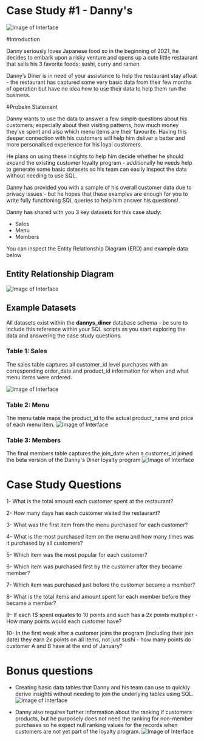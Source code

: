 # Case Study #1 - Danny's

![Image of Interface](https://github.com/mostafasamii/SQL/blob/main/8-weeks-SQL-challenge/Case%20Study%20%231%20-%20Danny's%20Diner/images/1.png )

#Introduction

Danny seriously loves Japanese food so in the beginning of 2021, he decides to embark upon a risky venture and opens up a cute little restaurant that sells his 3 favorite foods: sushi, curry and ramen.

Danny’s Diner is in need of your assistance to help the restaurant stay afloat - the restaurant has captured some very basic data from their few months of operation but have no idea how to use their data to help them run the business.


#Probelm Statement

Danny wants to use the data to answer a few simple questions about his customers, especially about their visiting patterns, how much money they’ve spent and also which menu items are their favourite. Having this deeper connection with his customers will help him deliver a better and more personalised experience for his loyal customers.

He plans on using these insights to help him decide whether he should expand the existing customer loyalty program - additionally he needs help to generate some basic datasets so his team can easily inspect the data without needing to use SQL.

Danny has provided you with a sample of his overall customer data due to privacy issues - but he hopes that these examples are enough for you to write fully functioning SQL queries to help him answer his questions!

Danny has shared with you 3 key datasets for this case study:
* Sales
* Menu
* Members

You can inspect the Entity Relationship Diagram (ERD) and example data below
## Entity Relationship Diagram

![Image of Interface](https://github.com/mostafasamii/SQL/blob/main/8-weeks-SQL-challenge/Case%20Study%20%231%20-%20Danny's%20Diner/images/ERD.PNG)

## Example Datasets
All datasets exist within the **dannys_diner** database schema - be sure to include this reference within your SQL scripts as you start exploring the data and answering the case study questions.


### Table 1: Sales
The sales table captures all customer_id level purchases with an corresponding order_date and product_id information for when and what menu items were ordered.

![Image of Interface](https://github.com/mostafasamii/SQL/blob/main/8-weeks-SQL-challenge/Case%20Study%20%231%20-%20Danny's%20Diner/images/SalesTable.PNG)

### Table 2: Menu

The menu table maps the product_id to the actual product_name and price of each menu item.
![Image of Interface](https://github.com/mostafasamii/SQL/blob/main/8-weeks-SQL-challenge/Case%20Study%20%231%20-%20Danny's%20Diner/images/MenuTable.PNG)

### Table 3: Members
The final members table captures the join_date when a customer_id joined the beta version of the Danny's Diner loyalty program
![Image of Interface](https://github.com/mostafasamii/SQL/blob/main/8-weeks-SQL-challenge/Case%20Study%20%231%20-%20Danny's%20Diner/images/MembersTable.PNG)

# Case Study Questions

1- What is the total amount each customer spent at the restaurant?

2- How many days has each customer visited the restaurant?

3- What was the first item from the menu purchased for each customer?

4- What is the most purchased item on the menu and how many times was it purchased by all customers?

5- Which item was the most popular for each customer?

6- Which item was purchased first by the customer after they became member?

7- Which item was purchased just before the customer became a member?

8- What is the total items and amount spent for each member before they became a member?

9- If each 1$ spent equates to 10 points and such has a 2x points multiplier - How many points would each customer have?

10- In the first week after a customer joins the program (including their join date) they earn 2x points on all items, not just sushi - how many points do customer A and B have at the end of January?


# Bonus questions

* Creating basic data tables that Danny and his team can use to quickly derive insights without needing to join the underlying tables using SQL.
![Image of Interface](https://github.com/mostafasamii/SQL/blob/main/8-weeks-SQL-challenge/Case%20Study%20%231%20-%20Danny's%20Diner/images/bonusquestion_1.PNG)

* Danny also requires further information about the ranking if customers products, but he purposely does not need the ranking for non-member
purchases so he expect null ranking values for the records when customers are not yet part of the loyalty program.
![Image of Interface](https://github.com/mostafasamii/SQL/blob/main/8-weeks-SQL-challenge/Case%20Study%20%231%20-%20Danny's%20Diner/images/bonusquestion_2.PNG)
